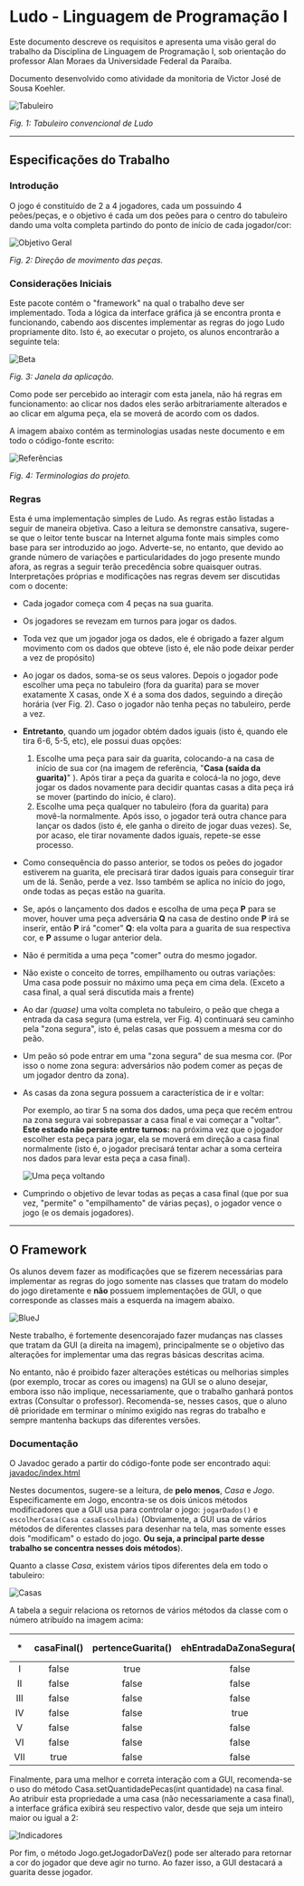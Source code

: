 # Ludo - Linguagem de Programação I
Este documento descreve os requisitos e apresenta uma visão geral do trabalho da Disciplina de Linguagem de Programação I, sob orientação do professor Alan Moraes da Universidade Federal da Paraíba.

Documento desenvolvido como atividade da monitoria de Victor José de Sousa Koehler.

[tabuleiro]: assets/tabuleiro.png
[referencia]: assets/referencia.png
[direcao]: assets/direcao.png
[casas]: assets/casas.png
[beta]: assets/beta.png
[flow]: assets/flow.png
[bluej]: assets/bluej.png
[indicadores]: assets/indicadores.png



![Tabuleiro][tabuleiro]

*Fig. 1: Tabuleiro convencional de Ludo*

---

## Especificações do Trabalho
### Introdução
O jogo é constituído de 2 a 4 jogadores, cada um possuindo 4 peões/peças, e o objetivo é cada um dos peões para o centro do tabuleiro dando uma volta completa partindo do ponto de início de cada jogador/cor:

![Objetivo Geral][direcao]

*Fig. 2: Direção de movimento das peças.*



### Considerações Iniciais
Este pacote contém o "framework" na qual o trabalho deve ser implementado. Toda a lógica da interface gráfica já se encontra pronta e funcionando, cabendo aos discentes implementar as regras do jogo Ludo propriamente dito. Isto é, ao executar o projeto, os alunos encontrarão a seguinte tela:

![Beta][beta]

*Fig. 3: Janela da aplicação.*

Como pode ser percebido ao interagir com esta janela, não há regras em funcionamento: ao clicar nos dados eles serão arbitrariamente alterados e ao clicar em alguma peça, ela se moverá de acordo com os dados.

A imagem abaixo contém as terminologias usadas neste documento e em todo o código-fonte escrito:

![Referências][referencia]

*Fig. 4: Terminologias do projeto.*



### Regras

Esta é uma implementação simples de Ludo. As regras estão listadas a seguir de maneira objetiva. Caso a leitura se demonstre cansativa, sugere-se que o leitor tente buscar na Internet alguma fonte mais simples como base para ser introduzido ao jogo.
Adverte-se, no entanto, que devido ao grande número de variações e particularidades do jogo presente mundo afora, as regras a seguir terão precedência sobre quaisquer outras. Interpretações próprias e modificações nas regras devem ser discutidas com o docente:
- Cada jogador começa com 4 peças na sua guarita.
- Os jogadores se revezam em turnos para jogar os dados.
- Toda vez que um jogador joga os dados, ele é obrigado a fazer algum movimento com os dados que obteve (isto é, ele não pode deixar perder a vez de propósito)
- Ao jogar os dados, soma-se os seus valores. Depois o jogador pode escolher uma peça no tabuleiro (fora da guarita) para se mover exatamente X casas, onde X é a soma dos dados, seguindo a direção horária (ver Fig. 2). Caso o jogador não tenha peças no tabuleiro, perde a vez.
- **Entretanto**, quando um jogador obtém dados iguais (isto é, quando ele tira 6-6, 5-5, etc), ele possui duas opções:
  1. Escolhe uma peça para sair da guarita, colocando-a na casa de início de sua cor (na imagem de referência, "**Casa (saída da guarita)**" ). Após tirar a peça da guarita e colocá-la no jogo, deve jogar os dados novamente para decidir quantas casas a dita peça irá se mover (partindo do início, é claro).
  2. Escolhe uma peça qualquer no tabuleiro (fora da guarita) para movê-la normalmente. Após isso, o jogador terá outra chance para lançar os dados (isto é, ele ganha o direito de jogar duas vezes). Se, por acaso, ele tirar novamente dados iguais, repete-se esse processo.
- Como consequência do passo anterior, se todos os peões do jogador estiverem na guarita, ele precisará tirar dados iguais para conseguir tirar um de lá. Senão, perde a vez. Isso também se aplica no início do jogo, onde todas as peças estão na guarita.
- Se, após o lançamento dos dados e escolha de uma peça **P** para se mover, houver uma peça adversária **Q** na casa de destino onde **P** irá se inserir, então **P** irá "comer" **Q**: ela volta para a guarita de sua respectiva cor, e **P** assume o lugar anterior dela.
- Não é permitida a uma peça "comer" outra do mesmo jogador.
- Não existe o conceito de torres, empilhamento ou outras variações: Uma casa pode possuir no máximo uma peça em cima dela. (Exceto a casa final, a qual será discutida mais a frente)
- Ao dar *(quase)* uma volta completa no tabuleiro, o peão que chega a entrada da casa segura (uma estrela, ver Fig. 4) continuará seu caminho pela "zona segura", isto é, pelas casas que possuem a mesma cor do peão.
- Um peão só pode entrar em uma "zona segura" de sua mesma cor. (Por isso o nome zona segura: adversários não podem comer as peças de um jogador dentro da zona).
- As casas da zona segura possuem a característica de ir e voltar:

  Por exemplo, ao tirar 5 na soma dos dados, uma peça que recém entrou na zona segura vai sobrepassar a casa final e vai começar a "voltar". **Este estado não persiste entre turnos:** na próxima vez que o jogador escolher esta peça para jogar, ela se moverá em direção a casa final normalmente (isto é, o jogador precisará tentar achar a soma certeira nos dados para levar esta peça a casa final).

  ![Uma peça voltando][flow]

- Cumprindo o objetivo de levar todas as peças a casa final (que por sua vez, "permite" o "empilhamento" de várias peças), o jogador vence o jogo (e os demais jogadores).


---



## O Framework

Os alunos devem fazer as modificações que se fizerem necessárias para implementar as regras do jogo somente nas classes que tratam do modelo do jogo diretamente e **não** possuem implementações de GUI, o que corresponde as classes mais a esquerda na imagem abaixo.

![BlueJ][bluej]

Neste trabalho, é fortemente desencorajado fazer mudanças nas classes que tratam da GUI (a direita na imagem), principalmente se o objetivo das alterações for implementar uma das regras básicas descritas acima.

No entanto, não é proibido fazer alterações estéticas ou melhorias simples (por exemplo, trocar as cores ou imagens) na GUI se o aluno desejar, embora isso não implique, necessariamente, que o trabalho ganhará pontos extras (Consultar o professor). Recomenda-se, nesses casos, que o aluno dê prioridade em terminar o mínimo exigido nas regras do trabalho e sempre mantenha backups das diferentes versões.


### Documentação

O Javadoc gerado a partir do código-fonte pode ser encontrado aqui:
<a href="javadoc/index.html">javadoc/index.html</a>

Nestes documentos, sugere-se a leitura, de **pelo menos**, *Casa* e *Jogo*.
Especificamente em Jogo, encontra-se os dois únicos métodos modificadores que a GUI usa para controlar o jogo: `jogarDados()` e `escolherCasa(Casa casaEscolhida)` (Obviamente, a GUI usa de vários métodos de diferentes classes para desenhar na tela, mas somente esses dois "modificam" o estado do jogo. **Ou seja, a principal parte desse trabalho se concentra nesses dois métodos**).


Quanto a classe *Casa*, existem vários tipos diferentes dela em todo o tabuleiro:

![Casas][casas]

A tabela a seguir relaciona os retornos de vários métodos da classe com o número atribuído na imagem acima:

|  *  | casaFinal() |  pertenceGuarita() |  ehEntradaDaZonaSegura() | getCor() | getCasaAnterior() == null |  getCasaSeguinte() == null | getCasaSegura() == null |
|:---:|:-----------:|:------------------:|:------------------------:|:--------:|:-------------------------:|:--------------------------:|:-----------------------:|
|  I  |    false    |        true        |           false          | VERMELHO |            true           |            true            |           true          |
|  II |    false    |        false       |           false          | VERMELHO |            true           |            false           |           true          |
| III |    false    |        false       |           false          |  BRANCO  |            true           |            false           |           true          |
|  IV |    false    |        false       |           true           |  BRANCO  |            true           |            false           |          false          |
|  V  |    false    |        false       |           false          |   AZUL   |            true           |            false           |           true          |
|  VI |    false    |        false       |           false          |   AZUL   |           false           |            false           |           true          |
| VII |     true    |        false       |           false          |   AZUL   |           false           |            true            |           true          |


Finalmente, para uma melhor e correta interação com a GUI, recomenda-se o uso do método Casa.setQuantidadePecas​(int quantidade) na casa final. Ao atribuir esta propriedade a uma casa (não necessariamente a casa final), a interface gráfica exibirá seu respectivo valor, desde que seja um inteiro maior ou igual a 2:

![Indicadores][indicadores]

Por fim, o método Jogo.getJogadorDaVez() pode ser alterado para retornar a cor do jogador que deve agir no turno. Ao fazer isso, a GUI destacará a guarita desse jogador.
